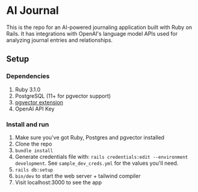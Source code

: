 # AI Journal

This is the repo for an AI-powered journaling application built with Ruby on
Rails. It has integrations with OpenAI's language model APIs used for analyzing
journal entries and relationships.

## Setup

### Dependencies

1. Ruby 3.1.0
1. PostgreSQL (11+ for pgvector support)
1. [pgvector extension](https://github.com/pgvector/pgvector)
1. OpenAI API Key

### Install and run

1. Make sure you've got Ruby, Postgres and pgvector installed
1. Clone the repo
1. `bundle install`
1.  Generate credentials file with: `rails credentials:edit --environment development`. See `sample_dev_creds.yml` for the values you'll need.
1. `rails db:setup`
1. `bin/dev` to start the web server + tailwind compiler
1. Visit localhost:3000 to see the app

